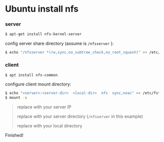 # Ubuntu install nfs

### server

```bash
$ apt-get install nfs-kernel-server
```

config server share directory (assume is `/nfsserver` ):
```bash
$ echo "/nfsserver *(rw,sync,no_subtree_check,no_root_squash)" >> /etc/exports
```

### client

```bash
$ apt install nfs-common
```

configure client mount directory:

```bash
$ echo "<server>:<server-dir>  <local-dir>  nfs  sync,noac" >> /etc/fstab
$ mount -a
```

> replace <server> with your server IP
>
> replace <server-dir> with your server directory (`/nfsserver` in this example)
>
> replace <local-dir> with your local directory

Finished!